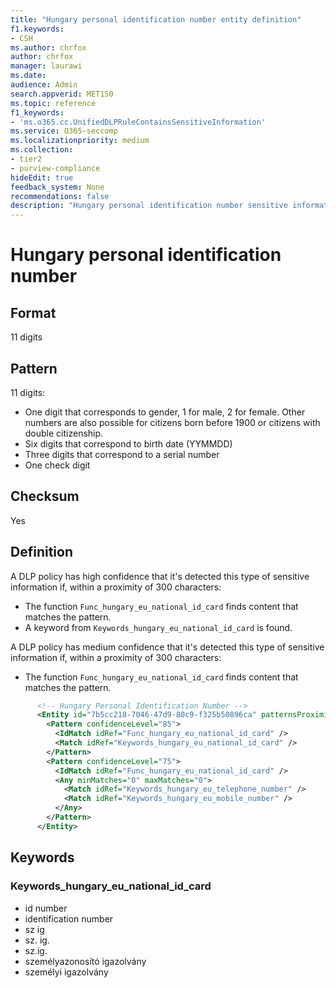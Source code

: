 ```yaml
---
title: "Hungary personal identification number entity definition"
f1.keywords:
- CSH
ms.author: chrfox
author: chrfox
manager: laurawi
ms.date:
audience: Admin
search.appverid: MET150
ms.topic: reference
f1_keywords:
- 'ms.o365.cc.UnifiedDLPRuleContainsSensitiveInformation'
ms.service: O365-seccomp
ms.localizationpriority: medium
ms.collection:
- tier2
- purview-compliance
hideEdit: true
feedback_system: None
recommendations: false
description: "Hungary personal identification number sensitive information type entity definition."
---
```


# Hungary personal identification number

## Format

11 digits

## Pattern

11 digits:

- One digit that corresponds to gender, 1 for male, 2 for female. Other numbers are also possible for citizens born before 1900 or citizens with double citizenship.
- Six digits that correspond to birth date (YYMMDD)
- Three digits that correspond to a serial number
- One check digit

## Checksum

Yes

## Definition

A DLP policy has high confidence that it's detected this type of sensitive information if, within a proximity of 300 characters:

- The function `Func_hungary_eu_national_id_card` finds content that matches the pattern.
- A keyword from `Keywords_hungary_eu_national_id_card` is found.

A DLP policy has medium confidence that it's detected this type of sensitive information if, within a proximity of 300 characters:

- The function `Func_hungary_eu_national_id_card` finds content that matches the pattern.

```xml
      <!-- Hungary Personal Identification Number -->
      <Entity id="7b5cc218-7046-47d9-80c9-f325b50896ca" patternsProximity="300" recommendedConfidence="85">
        <Pattern confidenceLevel="85">
          <IdMatch idRef="Func_hungary_eu_national_id_card" />
          <Match idRef="Keywords_hungary_eu_national_id_card" />
        </Pattern>
        <Pattern confidenceLevel="75">
          <IdMatch idRef="Func_hungary_eu_national_id_card" />
          <Any minMatches="0" maxMatches="0">
            <Match idRef="Keywords_hungary_eu_telephone_number" />
            <Match idRef="Keywords_hungary_eu_mobile_number" />
          </Any>
        </Pattern>
      </Entity>
```

## Keywords

### Keywords_hungary_eu_national_id_card

- id number
- identification number
- sz ig
- sz. ig.
- sz.ig.
- személyazonosító igazolvány
- személyi igazolvány